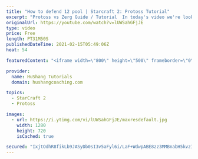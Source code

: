 ```yaml
---
title: "How to defend 12 pool | Starcraft 2: Protoss Tutorial"
excerpt: "Protoss vs Zerg Guide / Tutorial  In today's video we're looking at an EXTREMELY detailed guide on how to defend 12 pool in the protoss vs zerg matchup. If you lose after watching the full guide, Ill have to ban you.  #Protoss #sc2 #guide #tutorial #Starcraft2 #ProtossVsZerg  Coaching --------------------------------------------------------------------------"
originalUrl: https://youtube.com/watch?v=lUWSahGFjJE
type: video
price: Free
length: PT31M50S
publishedDateTime: 2021-02-15T05:49:06Z
heat: 54

featuredContent: "<iframe width=\"800\" height=\"500\" frameborder=\"0\" src=\"https://www.youtube.com/embed/lUWSahGFjJE\" allow=\"accelerometer; autoplay; encrypted-media; gyroscope; picture-in-picture\" allowfullscreen></iframe>"

provider:
  name: HuShang Tutorials
  domain: hushangcoaching.com

topics:
  - StarCraft 2
  - Protoss

images:
  - url: https://i.ytimg.com/vi/lUWSahGFjJE/maxresdefault.jpg
    width: 1280
    height: 720
    isCached: true

secured: "IxjtOdhR8fikLb9JASyDb0sI3v5aFyl6i/LaF+WdwpABE8zz3MMBnabH5kvzIV171DdWD9UCBAZZe2FOq7w2xYRXO6x8XDk4XbfSpunCKrX46KyxPmDqG47UManeCWn9kKr8jiiOUHcRTIXgzojuT4/V5sANJ1qZQtSVfawqyfEXv6f2Kxvl0WjOJY3x6dcBfj+Mkjiy0s8tB96npiSqZaZRwozGF4HmsFKkmosbE+sL+6V+MGxJ+k/9H4ejRa0d7BDGDYVH3hh+5VuFbJk6bkMG0++BMpcrO/UUgb8gROSGXT93EQR4Lcn4VTZgGWURcabdznZ8RixJdN8yuTAjDXMlZF1beZ4PhkrmDq3lMHkWWx/RQsg8i8+TAr3qgPafdFdSnJmDs3jWfgkKhTanRSJl8/XieVpWgqNZKajvYV4=;Kpj9wpPmxV2YdiKQBwoUrA=="
---
```


